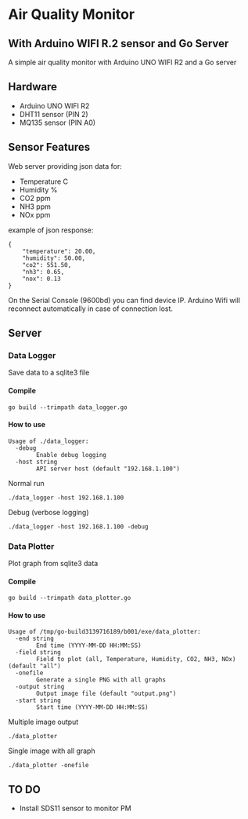 # Air Quality Monitor
## With Arduino WIFI R.2 sensor and Go Server
A simple air quality monitor with Arduino UNO WIFI R2 and a Go server

## Hardware
- Arduino UNO WIFI R2
- DHT11 sensor (PIN 2)
- MQ135 sensor (PIN A0)

## Sensor Features
Web server providing json data for:
- Temperature C
- Humidity %
- CO2 ppm
- NH3 ppm
- NOx ppm

example of json response:
```
{
	"temperature": 20.00,
	"humidity": 50.00,
	"co2": 551.50,
	"nh3": 0.65,
	"nox": 0.13
}
```
On the Serial Console (9600bd) you can find device IP.
Arduino Wifi will reconnect automatically in case of connection lost.

## Server
### Data Logger
Save data to a sqlite3 file
#### Compile
```
go build --trimpath data_logger.go
```

#### How to use
```
Usage of ./data_logger:
  -debug
    	Enable debug logging
  -host string
    	API server host (default "192.168.1.100")
```
Normal run
```
./data_logger -host 192.168.1.100
```

Debug (verbose logging)
```
./data_logger -host 192.168.1.100 -debug
```

### Data Plotter
Plot graph from sqlite3 data
#### Compile
```
go build --trimpath data_plotter.go
```

#### How to use
```
Usage of /tmp/go-build3139716189/b001/exe/data_plotter:
  -end string
    	End time (YYYY-MM-DD HH:MM:SS)
  -field string
    	Field to plot (all, Temperature, Humidity, CO2, NH3, NOx) (default "all")
  -onefile
    	Generate a single PNG with all graphs
  -output string
    	Output image file (default "output.png")
  -start string
    	Start time (YYYY-MM-DD HH:MM:SS)
```

Multiple image output
```
./data_plotter
```

Single image with all graph
```
./data_plotter -onefile
```



## TO DO
- Install SDS11 sensor to monitor PM
